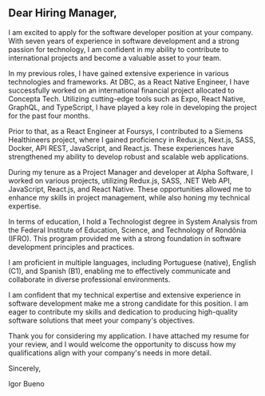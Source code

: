 ## Dear Hiring Manager,

I am excited to apply for the software developer position at your company. With seven years of experience in software development and a strong passion for technology, I am confident in my ability to contribute to international projects and become a valuable asset to your team.

In my previous roles, I have gained extensive experience in various technologies and frameworks. At DBC, as a React Native Engineer, I have successfully worked on an international financial project allocated to Concepta Tech. Utilizing cutting-edge tools such as Expo, React Native, GraphQL, and TypeScript, I have played a key role in developing the project for the past four months.

Prior to that, as a React Engineer at Foursys, I contributed to a Siemens Healthineers project, where I gained proficiency in Redux.js, Next.js, SASS, Docker, API REST, JavaScript, and React.js. These experiences have strengthened my ability to develop robust and scalable web applications.

During my tenure as a Project Manager and developer at Alpha Software, I worked on various projects, utilizing Redux.js, SASS, .NET Web API, JavaScript, React.js, and React Native. These opportunities allowed me to enhance my skills in project management, while also honing my technical expertise.

In terms of education, I hold a Technologist degree in System Analysis from the Federal Institute of Education, Science, and Technology of Rondônia (IFRO). This program provided me with a strong foundation in software development principles and practices.

I am proficient in multiple languages, including Portuguese (native), English (C1), and Spanish (B1), enabling me to effectively communicate and collaborate in diverse professional environments.

I am confident that my technical expertise and extensive experience in software development make me a strong candidate for this position. I am eager to contribute my skills and dedication to producing high-quality software solutions that meet your company's objectives.

Thank you for considering my application. I have attached my resume for your review, and I would welcome the opportunity to discuss how my qualifications align with your company's needs in more detail.

Sincerely,

Igor Bueno
